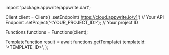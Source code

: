 import 'package:appwrite/appwrite.dart';

Client client = Client()
    .setEndpoint('https://cloud.appwrite.io/v1') // Your API Endpoint
    .setProject('&lt;YOUR_PROJECT_ID&gt;'); // Your project ID

Functions functions = Functions(client);

TemplateFunction result = await functions.getTemplate(
    templateId: '<TEMPLATE_ID>',
);
